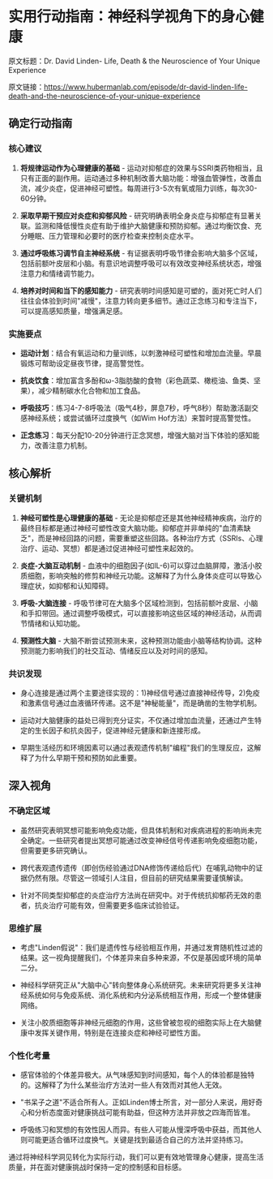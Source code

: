 # 实用行动指南：神经科学视角下的身心健康

原文标题：Dr. David Linden- Life, Death & the Neuroscience of Your Unique Experience

原文链接：https://www.hubermanlab.com/episode/dr-david-linden-life-death-and-the-neuroscience-of-your-unique-experience

<YouTube videoId="29n0WG317tM" />

## 确定行动指南

### 核心建议

1. **将规律运动作为心理健康的基础** - 运动对抑郁症的效果与SSRI类药物相当，且只有正面的副作用。运动通过多种机制改善大脑功能：增强血管弹性，改善血流，减少炎症，促进神经可塑性。每周进行3-5次有氧或阻力训练，每次30-60分钟。

2. **采取早期干预应对炎症和抑郁风险** - 研究明确表明全身炎症与抑郁症有显著关联。监测和降低慢性炎症有助于维护大脑健康和预防抑郁。通过均衡饮食、充分睡眠、压力管理和必要时的医疗检查来控制炎症水平。

3. **通过呼吸练习调节自主神经系统** - 有证据表明呼吸节律会影响大脑多个区域，包括前额叶皮层和小脑。有意识地调整呼吸可以有效改变神经系统状态，增强注意力和情绪调节能力。

4. **培养对时间和当下的感知能力** - 研究表明时间感知是可塑的，面对死亡时人们往往会体验到时间"减慢"，注意力转向更多细节。通过正念练习和专注当下，可以提高感知质量，增强满足感。

### 实施要点

- **运动计划**：结合有氧运动和力量训练，以刺激神经可塑性和增加血流量。早晨锻炼可帮助设定昼夜节律，提高警觉性。

- **抗炎饮食**：增加富含多酚和ω-3脂肪酸的食物（彩色蔬菜、橄榄油、鱼类、坚果），减少精制碳水化合物和加工食品。

- **呼吸技巧**：练习4-7-8呼吸法（吸气4秒，屏息7秒，呼气8秒）帮助激活副交感神经系统；或尝试循环过度换气（如Wim Hof方法）来暂时提高警觉性。

- **正念练习**：每天分配10-20分钟进行正念冥想，增强大脑对当下体验的感知能力，改善注意力机制。

## 核心解析

### 关键机制

1. **神经可塑性是心理健康的基础** - 无论是抑郁症还是其他神经精神疾病，治疗的最终目标都是通过神经可塑性改变大脑功能。抑郁症并非单纯的"血清素缺乏"，而是神经回路的问题，需要重塑这些回路。各种治疗方式（SSRIs、心理治疗、运动、冥想）都是通过促进神经可塑性来起效的。

2. **炎症-大脑互动机制** - 血液中的细胞因子(如IL-6)可以穿过血脑屏障，激活小胶质细胞，影响突触的修剪和神经元功能。这解释了为什么身体炎症可以导致心理症状，如抑郁和认知障碍。

3. **呼吸-大脑连接** - 呼吸节律可在大脑多个区域检测到，包括前额叶皮层、小脑和手扣带回。通过调整呼吸模式，可以直接影响这些区域的神经活动，从而调节情绪和认知功能。

4. **预测性大脑** - 大脑不断尝试预测未来，这种预测功能由小脑等结构协调。这种预测能力影响我们的社交互动、情绪反应以及对时间的感知。

### 共识发现

- 身心连接是通过两个主要途径实现的：1)神经信号通过直接神经传导，2)免疫和激素信号通过血液循环传递。这不是"神秘能量"，而是确凿的生物学机制。

- 运动对大脑健康的益处已得到充分证实，不仅通过增加血流量，还通过产生特定的生长因子和抗炎因子，促进神经元健康和新连接形成。

- 早期生活经历和环境因素可以通过表观遗传机制"编程"我们的生理反应，这解释了为什么早期干预和预防如此重要。

## 深入视角

### 不确定区域

- 虽然研究表明冥想可能影响免疫功能，但具体机制和对疾病进程的影响尚未完全确定。一些研究者提出冥想可能通过改变神经信号传递影响免疫细胞功能，但需要更多研究确认。

- 跨代表观遗传遗传（即创伤经验通过DNA修饰传递给后代）在哺乳动物中的证据仍然有限。尽管这一领域引人注目，但目前的研究结果需要谨慎解读。

- 针对不同类型抑郁症的炎症治疗方法尚在研究中。对于传统抗抑郁药无效的患者，抗炎治疗可能有效，但需要更多临床试验验证。

### 思维扩展

- 考虑"Linden假说"：我们是遗传性与经验相互作用，并通过发育随机性过滤的结果。这一视角提醒我们，个体差异来自多种来源，不仅是基因或环境的简单二分。

- 神经科学研究正从"大脑中心"转向整体身心系统研究。未来研究将更多关注神经系统如何与免疫系统、消化系统和内分泌系统相互作用，形成一个整体健康网络。

- 关注小胶质细胞等非神经元细胞的作用，这些曾被忽视的细胞实际上在大脑健康中发挥关键作用，特别是在连接炎症和神经可塑性方面。

### 个性化考量

- 感官体验的个体差异极大。从气味感知到时间感知，每个人的体验都是独特的。这解释了为什么某些治疗方法对一些人有效而对其他人无效。

- "书呆子之道"不适合所有人。正如Linden博士所言，对一部分人来说，用好奇心和分析态度面对健康挑战可能有助益，但这种方法并非放之四海而皆准。

- 呼吸练习和冥想的有效性因人而异。有些人可能从慢深呼吸中获益，而其他人则可能更适合循环过度换气。关键是找到最适合自己的方法并坚持练习。

通过将神经科学洞见转化为实际行动，我们可以更有效地管理身心健康，提高生活质量，并在面对健康挑战时保持一定的控制感和目标感。

